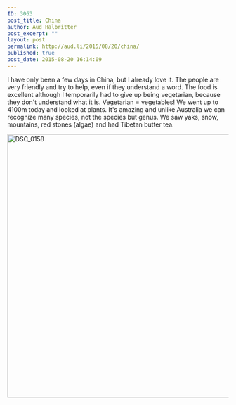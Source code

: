 ```yaml
---
ID: 3063
post_title: China
author: Aud Halbritter
post_excerpt: ""
layout: post
permalink: http://aud.li/2015/08/20/china/
published: true
post_date: 2015-08-20 16:14:09
---
```

I have only been a few days in China, but I already love it. The people are very friendly and try to help, even if they understand a word. The food is excellent although I temporarily had to give up being vegetarian, because they don't understand what it is. Vegetarian = vegetables! We went up to 4100m today and looked at plants. It's amazing and unlike Australia we can recognize many species, not the species but genus. We saw yaks, snow, mountains, red stones (algae) and had Tibetan butter tea.

<a href="http://aud.li/wp-content/uploads/2015/08/DSC_0158.jpg"><img class="alignnone size-large wp-image-3064" src="http://aud.li/wp-content/uploads/2015/08/DSC_0158-1024x681.jpg" alt="DSC_0158" width="900" height="599" /></a>

&nbsp;
